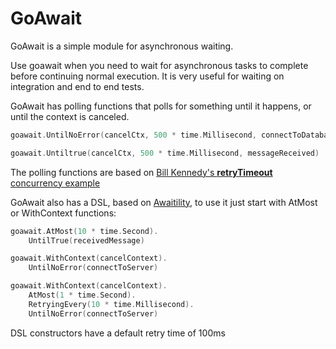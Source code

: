 GoAwait
=======

 GoAwait is a simple module for asynchronous waiting.

Use goawait when you need to wait for asynchronous tasks to complete before continuing normal execution. It is very useful for waiting on integration and end to end tests.

GoAwait has polling functions that polls for something until it happens, or until the context is canceled.

```go
goawait.UntilNoError(cancelCtx, 500 * time.Millisecond, connectToDatabase)

goawait.Untiltrue(cancelCtx, 500 * time.Millisecond, messageReceived)
```

The polling functions are based on [Bill Kennedy's **retryTimeout** concurrency example](https://github.com/ardanlabs/gotraining/blob/master/topics/go/concurrency/channels/example1/example1.go)

GoAwait also has a DSL, based on [Awaitility](https://github.com/awaitility/awaitility), to use it just start with AtMost or WithContext functions:

```go
goawait.AtMost(10 * time.Second).
    UntilTrue(receivedMessage)

goawait.WithContext(cancelContext).
    UntilNoError(connectToServer)

goawait.WithContext(cancelContext).
    AtMost(1 * time.Second).
    RetryingEvery(10 * time.Millisecond).
    UntilNoError(connectToServer)
```
DSL constructors have a default retry time of 100ms 